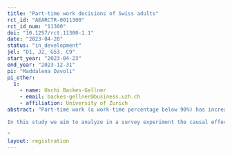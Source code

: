 ```yaml
---
title: "Part-time work decisions of Swiss adults"
rct_id: "AEARCTR-0011300"
rct_id_num: "11300"
doi: "10.1257/rct.11300-1.1"
date: "2023-04-20"
status: "in_development"
jel: "D1, J2, G53, C9"
start_year: "2023-04-23"
end_year: "2023-12-31"
pi: "Maddalena Davoli"
pi_other:
  1:
    - name: Uschi Backes-Gellner
    - email: backes-gellner@business.uzh.ch
    - affiliation: University of Zurich
abstract: "Part-time work (a work-time percentage below 90%) has increased significantly over the past thirty years in Switzerland, and while it is a phenomenon that interests both the male and the female labor force, it is more typically a characteristic of women’s working life (BFS, 2022). While providing the opportunity to pursue other activities, a part-time job may entail precarious working conditions, insufficient social security coverage (e.g., pension funds) and fewer opportunities for further education and training and career advancement. So far, it has not been systematically analyzed whether individuals are aware about the costs associated with part-time work choices and whether providing short, low-cost information can have causal effects on workload beliefs. 
In this study we aim to analyze in a survey experiment the causal effects of a short, low-cost randomized information intervention on the beliefs about part-time work. With our study we want to answer the following research questions: First, can a short information intervention on the short and long-term (opportunity) costs of working part-time affect the way people think about part-time work? Second, can we observe a difference in the decision made by female and male respondents? 
"
layout: registration
---
```


